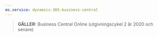 ```yaml
---
ms.service: dynamics-365-business-central
---
```

> **GÄLLER:** Business Central Online (utgivningscykel 2 år 2020 och senare)